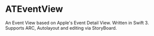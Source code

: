 # ATEventView
An Event View based on Apple's Event Detail View. Written in Swift 3. Supports ARC, Autolayout and editing via StoryBoard.
